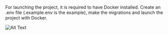 For launching the project, it is required to have Docker installed. Create an .env file (.example.env is the example), make the migrations and launch the project with Docker.

![Alt Text](art_game.gif)